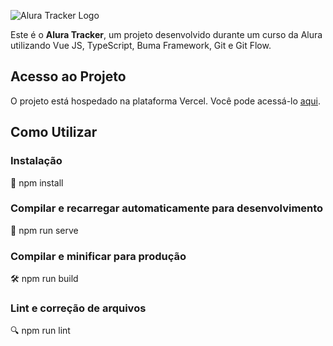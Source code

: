 ![Alura Tracker Logo](https://encrypted-tbn0.gstatic.com/images?q=tbn:ANd9GcSGwe5OOYeMF2IE2MMAX8Z-Ca0EUZXbmjzggw&s)

Este é o **Alura Tracker**, um projeto desenvolvido durante um curso da Alura utilizando Vue JS, TypeScript, Buma Framework, Git e Git Flow.

## Acesso ao Projeto

O projeto está hospedado na plataforma Vercel. Você pode acessá-lo [aqui](https://alura-tracker-theta-henna.vercel.app/).

## Como Utilizar

### Instalação
🔧 npm install


### Compilar e recarregar automaticamente para desenvolvimento
🚀 npm run serve


### Compilar e minificar para produção
🛠️ npm run build


### Lint e correção de arquivos
🔍 npm run lint
